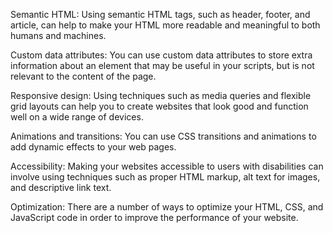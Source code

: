 Semantic HTML: Using semantic HTML tags, such as header, footer, and article, can help to make your HTML more readable and meaningful to both humans and machines.

Custom data attributes: You can use custom data attributes to store extra information about an element that may be useful in your scripts, but is not relevant to the content of the page.

Responsive design: Using techniques such as media queries and flexible grid layouts can help you to create websites that look good and function well on a wide range of devices.

Animations and transitions: You can use CSS transitions and animations to add dynamic effects to your web pages.

Accessibility: Making your websites accessible to users with disabilities can involve using techniques such as proper HTML markup, alt text for images, and descriptive link text.

Optimization: There are a number of ways to optimize your HTML, CSS, and JavaScript code in order to improve the performance of your website.
